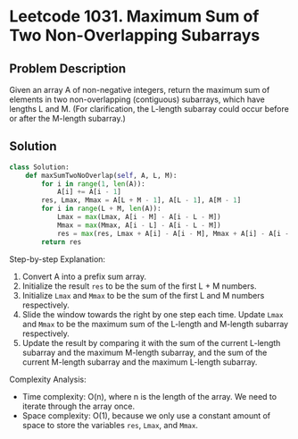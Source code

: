 # Leetcode 1031. Maximum Sum of Two Non-Overlapping Subarrays

## Problem Description
Given an array A of non-negative integers, return the maximum sum of elements in two non-overlapping (contiguous) subarrays, which have lengths L and M. (For clarification, the L-length subarray could occur before or after the M-length subarray.)

## Solution
```python
class Solution:
    def maxSumTwoNoOverlap(self, A, L, M):
        for i in range(1, len(A)):
            A[i] += A[i - 1]
        res, Lmax, Mmax = A[L + M - 1], A[L - 1], A[M - 1]
        for i in range(L + M, len(A)):
            Lmax = max(Lmax, A[i - M] - A[i - L - M])
            Mmax = max(Mmax, A[i - L] - A[i - L - M])
            res = max(res, Lmax + A[i] - A[i - M], Mmax + A[i] - A[i - L])
        return res
```

Step-by-step Explanation: 
1. Convert A into a prefix sum array.
2. Initialize the result `res` to be the sum of the first L + M numbers.
3. Initialize `Lmax` and `Mmax` to be the sum of the first L and M numbers respectively.
4. Slide the window towards the right by one step each time. Update `Lmax` and `Mmax` to be the maximum sum of the L-length and M-length subarray respectively.
5. Update the result by comparing it with the sum of the current L-length subarray and the maximum M-length subarray, and the sum of the current M-length subarray and the maximum L-length subarray.

Complexity Analysis: 
- Time complexity: O(n), where n is the length of the array. We need to iterate through the array once.
- Space complexity: O(1), because we only use a constant amount of space to store the variables `res`, `Lmax`, and `Mmax`.